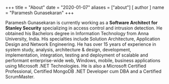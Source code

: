 +++
title = "About"
date = "2020-01-07"
aliases = ["about"]
[ author ]
  name = "Paramesh Gunasekaran"
+++

Paramesh Gunasekaran is currently working as a **Software Architect for Stanley Security** specializing in access control and intrusion detection. He obtained his Bachelors degree in Information Technology from Anna University, India. His specialties include Solution Architecture, Application Design and Network Engineering. He has over 15 years of experience in system study, analysis, architecture & design, development, implementation, integration, testing and deployment of scalable and performant enterprise-wide web, Windows, mobile, business applications using Microsoft .NET Technologies. He is also a Microsoft Certified Professional, Certified MongoDB .NET Developer cum DBA and a Certified ScrumMaster.